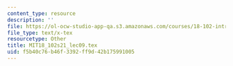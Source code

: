 ```yaml
---
content_type: resource
description: ''
file: https://ol-ocw-studio-app-qa.s3.amazonaws.com/courses/18-102-introduction-to-functional-analysis-spring-2021/f5b40c76b46f3392ff9d42b175991005_MIT18_102s21_lec09.tex
file_type: text/x-tex
resourcetype: Other
title: MIT18_102s21_lec09.tex
uid: f5b40c76-b46f-3392-ff9d-42b175991005
---
```

